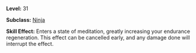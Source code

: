 <!-- TITLE: Skill: Ninja's Meditation -->

**Level:** 31

**Subclass:** [Ninja](ninja)

**Skill Effect:** Enters a state of meditation, greatly increasing your endurance regeneration.  This effect can be cancelled early, and any damage done will interrupt the effect.